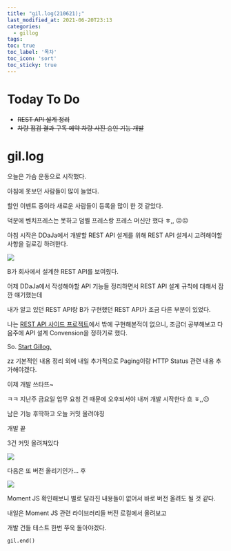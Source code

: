 ```yaml
---
title: "gil.log(210621);"
last_modified_at: 2021-06-20T23:13
categories: 
  - gillog
tags:
toc: true
toc_label: '목차'
toc_icon: 'sort'
toc_sticky: true
---
```

# Today To Do

- ~~REST API 설계 정리~~
- ~~차량 점검 결과 구독 예약 차량 사진 승인 기능 개발~~


# gil.log

오늘은 가슴 운동으로 시작했다.

아침에 못보던 사람들이 많이 늘었다.

할인 이벤트 중이라 새로운 사람들이 등록을 많이 한 것 같았다.

덕분에 벤치프레스는 못하고 덤벨 프레스랑 프레스 머신만 했다 ㅎ,, 😐😐

아침 시작은 DDaJa에서 개발할 REST API 설계를 위해 REST API 설계시 고려해야할 사항을 길로깅 하려한다.

![](https://images.velog.io/images/gillog/post/55b3b2d4-a7e1-4645-a878-5dda73e01774/image.png)

B가 회사에서 설계한 REST API를 보여줬다.

어제 DDaJa에서 작성해야할 API 기능들 정리하면서 REST API 설계 규칙에 대해서 잠깐 얘기했는데

내가 알고 있던 REST API랑 B가 구현했던 REST API가 조금 다른 부분이 있었다.

나는 [REST API 사이드 프로젝트](https://github.com/swgil007/boostcourse)에서 밖에 구현해본적이 없으니, 조금더 공부해보고 다음주에 API 설계 Convension을 정하기로 했다.

So. [Start Gillog.](https://velog.io/@gillog/RESTful-API-%EC%84%A4%EA%B3%84%EC%8B%9C-%EC%9C%A0%EC%9D%98-%EC%82%AC%ED%95%AD)

zz 기본적인 내용 정리 외에 내일 추가적으로 Paging이랑 HTTP Status 관련 내용 추가해야겠다.

이제 개발 쓰타뜨~



ㅋㅋ  지난주 금요일 업무 요청 건 때문에 오후되서야 내꺼 개발 시작한다 흐 ㅎ,,😐

남은 기능 후딱하고 오늘 커밋 올려야징

개발 끝

3건 커밋 올려져있다


![](https://images.velog.io/images/gillog/post/df73cab9-063a-493b-bcb5-e77497876de9/image.png)


다음은 또 버전 올리기인가... 후


![](https://images.velog.io/images/gillog/post/6e1fb8ed-a8c7-4908-a7ce-698a9da58ce7/image.png)


Moment JS 확인해보니 별로 달라진 내용들이 없어서 바로 버전 올려도 될 것 같다.

내일은 Moment JS 관련 라이브러리들 버전 로컬에서 올려보고

개발 건들 테스트 한번 쭈욱 돌아야겠다.

`gil.end()`